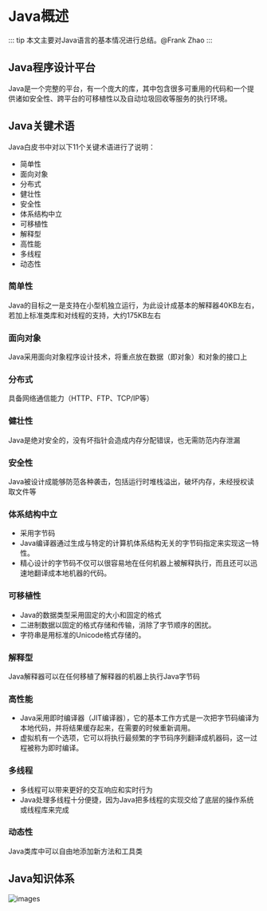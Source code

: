 # Java概述
::: tip
本文主要对Java语言的基本情况进行总结。@Frank Zhao
:::
## Java程序设计平台
Java是一个完整的平台，有一个庞大的库，其中包含很多可重用的代码和一个提供诸如安全性、跨平台的可移植性以及自动垃圾回收等服务的执行环境。
## Java关键术语
Java白皮书中对以下11个关键术语进行了说明：
* 简单性
* 面向对象
* 分布式
* 健壮性
* 安全性
* 体系结构中立
* 可移植性
* 解释型
* 高性能
* 多线程
* 动态性
### 简单性
Java的目标之一是支持在小型机独立运行，为此设计成基本的解释器40KB左右，若加上标准类库和对线程的支持，大约175KB左右
### 面向对象
Java采用面向对象程序设计技术，将重点放在数据（即对象）和对象的接口上
### 分布式
具备网络通信能力（HTTP、FTP、TCP/IP等）
### 健壮性
Java是绝对安全的，没有坏指针会造成内存分配错误，也无需防范内存泄漏
### 安全性
Java被设计成能够防范各种袭击，包括运行时堆栈溢出，破坏内存，未经授权读取文件等
### 体系结构中立
* 采用字节码
* Java编译器通过生成与特定的计算机体系结构无关的字节码指定来实现这一特性。
* 精心设计的字节码不仅可以很容易地在任何机器上被解释执行，而且还可以迅速地翻译成本地机器的代码。
### 可移植性
* Java的数据类型采用固定的大小和固定的格式
* 二进制数据以固定的格式存储和传输，消除了字节顺序的困扰。
* 字符串是用标准的Unicode格式存储的。
### 解释型
Java解释器可以在任何移植了解释器的机器上执行Java字节码
### 高性能
* Java采用即时编译器（JIT编译器），它的基本工作方式是一次把字节码编译为本地代码，并将结果缓存起来，在需要的时候重新调用。
* 虚拟机有一个选项，它可以将执行最频繁的字节码序列翻译成机器码，这一过程被称为即时编译。
### 多线程
* 多线程可以带来更好的交互响应和实时行为
* Java处理多线程十分便捷，因为Java把多线程的实现交给了底层的操作系统或线程库来完成
### 动态性
Java类库中可以自由地添加新方法和工具类
## Java知识体系
![images](/images/java/java_basic.png)